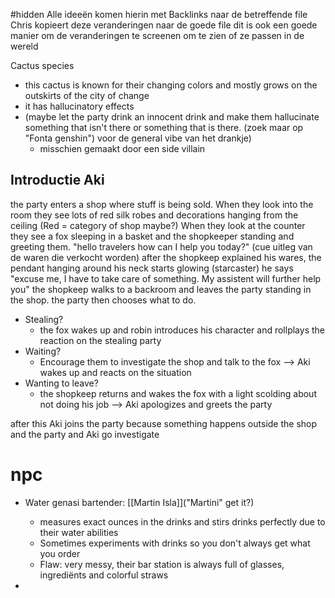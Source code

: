 #hidden 
Alle ideeën komen hierin met Backlinks naar de betreffende file
Chris kopieert deze veranderingen naar de goede file
dit is ook een goede manier om de veranderingen te screenen om te zien of ze passen in de wereld

Cactus species
- this cactus is known for their changing colors and mostly grows on the outskirts of the city of change
- it has hallucinatory effects
- (maybe let the party drink an innocent drink and make them hallucinate something that isn't there or something that is there. (zoek maar op "Fonta genshin") voor de general vibe van het drankje)
	- misschien gemaakt door een side villain


## Introductie Aki
the party enters a shop where stuff is being sold. When they look into the room they see lots of red silk robes and decorations hanging from the ceiling (Red = category of shop maybe?)
When they look at the counter they see a fox sleeping in a basket and the shopkeeper standing and greeting them. "hello travelers how can I help you today?" (cue uitleg van de waren die verkocht worden) after the shopkeep explained his wares, the pendant hanging around his neck starts glowing (starcaster) he says "excuse me, I have to take care of something. My assistent will further help you" the shopkeep walks to a backroom and leaves the party standing in the shop. the party then chooses what to do.
- Stealing?
	- the fox wakes up and robin introduces his character and rollplays the reaction on the stealing party
- Waiting?
	- Encourage them to investigate the shop and talk to the fox --> Aki wakes up and reacts on the situation
- Wanting to leave?
	- the shopkeep returns and wakes the fox with a light scolding about not doing his job --> Aki apologizes and greets the party

after this Aki joins the party because something happens outside the shop and the party and Aki go investigate

# npc
- Water genasi bartender: [[Martin Isla]]("Martini" get it?)
	- measures exact ounces in the drinks and stirs drinks perfectly due to their water abilities
	- Sometimes experiments with drinks so you don't always get what you order
	- Flaw: very messy, their bar station is always full of glasses, ingrediënts and colorful straws

- 



